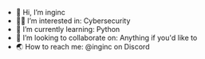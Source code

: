 - 👋 Hi, I’m inginc
- 👨‍💻 I’m interested in: Cybersecurity
- 🧠 I’m currently learning: Python
- 🤝 I’m looking to collaborate on: Anything if you'd like to
- 🌏 How to reach me: @inginc on Discord

<!---
Python0nTop/Python0nTop is a ✨ special ✨ repository because its `README.md` (this file) appears on your GitHub profile.
You can click the Preview link to take a look at your changes.
--->
